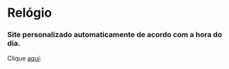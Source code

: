 # Relógio

### Site personalizado automaticamente de acordo com a hora do dia.


Clique [aqui](https://simoneguimaraes.github.io/relogio/):
